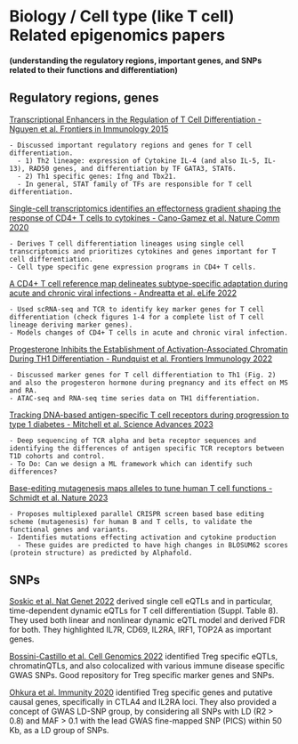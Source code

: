 # Biology / Cell type (like T cell) Related epigenomics papers

#### (understanding the regulatory regions, important genes, and SNPs related to their functions and differentiation)

## Regulatory regions, genes

[Transcriptional Enhancers in the Regulation of T Cell Differentiation - Nguyen et al. Frontiers in Immunology 2015](https://pubmed.ncbi.nlm.nih.gov/26441967/) 

    - Discussed important regulatory regions and genes for T cell differentiation. 
      - 1) Th2 lineage: expression of Cytokine IL-4 (and also IL-5, IL-13), RAD50 genes, and differentiation by TF GATA3, STAT6. 
      - 2) Th1 specific genes: Ifng and Tbx21. 
      - In general, STAT family of TFs are responsible for T cell differentiation.

[Single-cell transcriptomics identifies an effectorness gradient shaping the response of CD4+ T cells to cytokines - Cano-Gamez et al. Nature Comm 2020](https://www.nature.com/articles/s41467-020-15543-y) 

    - Derives T cell differentiation lineages using single cell transcriptomics and prioritizes cytokines and genes important for T cell differentiation.
    - Cell type specific gene expression programs in CD4+ T cells.

[A CD4+ T cell reference map delineates subtype-specific adaptation during acute and chronic viral infections - Andreatta et al. eLife 2022](https://elifesciences.org/articles/76339) 

    - Used scRNA-seq and TCR to identify key marker genes for T cell differentiation (check figures 1-4 for a complete list of T cell lineage deriving marker genes).
    - Models changes of CD4+ T cells in acute and chronic viral infection.

[Progesterone Inhibits the Establishment of Activation-Associated Chromatin During TH1 Differentiation - Rundquist et al. Frontiers Immunology 2022](https://www.frontiersin.org/articles/10.3389/fimmu.2022.835625/full) 

    - Discussed marker genes for T cell differentiation to Th1 (Fig. 2) and also the progesteron hormone during pregnancy and its effect on MS and RA.
    - ATAC-seq and RNA-seq time series data on TH1 differentiation.

[Tracking DNA-based antigen-specific T cell receptors during progression to type 1 diabetes - Mitchell et al. Science Advances 2023](https://pubmed.ncbi.nlm.nih.gov/38064552/) 

    - Deep sequencing of TCR alpha and beta receptor sequences and identifying the differences of antigen specific TCR receptors between T1D cohorts and control. 
    - To Do: Can we design a ML framework which can identify such differences?

[Base-editing mutagenesis maps alleles to tune human T cell functions - Schmidt et al. Nature 2023](https://pubmed.ncbi.nlm.nih.gov/38093011/) 

    - Proposes multiplexed parallel CRISPR screen based base editing scheme (mutagenesis) for human B and T cells, to validate the functional genes and variants.
    - Identifies mutations effecting activation and cytokine production
      - These guides are predicted to have high changes in BLOSUM62 scores (protein structure) as predicted by Alphafold.

## SNPs

[Soskic et al. Nat Genet 2022](https://www.nature.com/articles/s41588-022-01066-3) derived single cell eQTLs and in particular, time-dependent dynamic eQTLs for T cell differentiation (Suppl. Table 8). They used both linear and nonlinear dynamic eQTL model and derived FDR for both. They highlighted IL7R, CD69, IL2RA, IRF1, TOP2A as important genes.

[Bossini-Castillo et al. Cell Genomics 2022](https://doi.org/10.1016/j.xgen.2022.100117) identified Treg specific eQTLs, chromatinQTLs, and also colocalized with various immune disease specific GWAS SNPs. Good repository for Treg specific marker genes and SNPs.

[Ohkura et al. Immunity 2020](https://doi.org/10.1016/j.immuni.2020.04.006) identified Treg specific genes and putative causal genes, specifically in CTLA4 and IL2RA loci. They also provided a concept of GWAS LD-SNP group, by considering all SNPs with LD (R2 > 0.8) and MAF > 0.1 with the lead GWAS fine-mapped SNP (PICS) within 50 Kb, as a LD group of SNPs.
